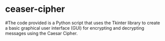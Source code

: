# ceaser-cipher
#The code provided is a Python script that uses the Tkinter library to create a basic graphical user interface (GUI) for encrypting and decrypting messages using the Caesar Cipher.
